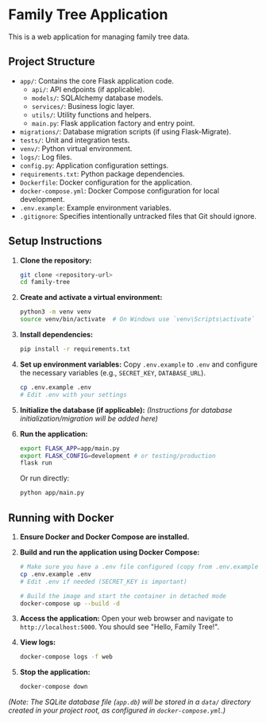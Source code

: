 # Family Tree Application

This is a web application for managing family tree data.

## Project Structure

- `app/`: Contains the core Flask application code.
  - `api/`: API endpoints (if applicable).
  - `models/`: SQLAlchemy database models.
  - `services/`: Business logic layer.
  - `utils/`: Utility functions and helpers.
  - `main.py`: Flask application factory and entry point.
- `migrations/`: Database migration scripts (if using Flask-Migrate).
- `tests/`: Unit and integration tests.
- `venv/`: Python virtual environment.
- `logs/`: Log files.
- `config.py`: Application configuration settings.
- `requirements.txt`: Python package dependencies.
- `Dockerfile`: Docker configuration for the application.
- `docker-compose.yml`: Docker Compose configuration for local development.
- `.env.example`: Example environment variables.
- `.gitignore`: Specifies intentionally untracked files that Git should ignore.

## Setup Instructions

1.  **Clone the repository:**
    ```bash
    git clone <repository-url>
    cd family-tree
    ```

2.  **Create and activate a virtual environment:**
    ```bash
    python3 -m venv venv
    source venv/bin/activate  # On Windows use `venv\Scripts\activate`
    ```

3.  **Install dependencies:**
    ```bash
    pip install -r requirements.txt
    ```

4.  **Set up environment variables:**
    Copy `.env.example` to `.env` and configure the necessary variables (e.g., `SECRET_KEY`, `DATABASE_URL`).
    ```bash
    cp .env.example .env
    # Edit .env with your settings
    ```

5.  **Initialize the database (if applicable):**
    *(Instructions for database initialization/migration will be added here)*

6.  **Run the application:**
    ```bash
    export FLASK_APP=app/main.py
    export FLASK_CONFIG=development # or testing/production
    flask run
    ```
    Or run directly:
    ```bash
    python app/main.py
    ```

## Running with Docker

1.  **Ensure Docker and Docker Compose are installed.**

2.  **Build and run the application using Docker Compose:**
    ```bash
    # Make sure you have a .env file configured (copy from .env.example)
    cp .env.example .env
    # Edit .env if needed (SECRET_KEY is important)

    # Build the image and start the container in detached mode
    docker-compose up --build -d
    ```

3.  **Access the application:**
    Open your web browser and navigate to `http://localhost:5000`. You should see "Hello, Family Tree!".

4.  **View logs:**
    ```bash
    docker-compose logs -f web
    ```

5.  **Stop the application:**
    ```bash
    docker-compose down
    ```

*(Note: The SQLite database file (`app.db`) will be stored in a `data/` directory created in your project root, as configured in `docker-compose.yml`.)*